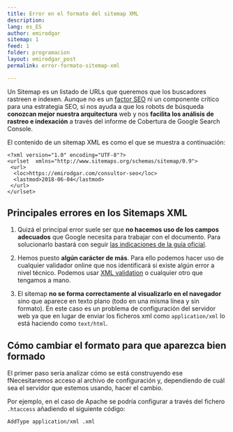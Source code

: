 ```yaml
---
title: Error en el formato del sitemap XML
description: 
lang: es_ES
author: emirodgar
sitemap: 1
feed: 1
folder: programacion
layout: emirodgar_post
permalink: error-formato-sitemap-xml

---
```


Un Sitemap es un listado de URLs que queremos que los buscadores rastreen e indexen. Aunque no es un [factor SEO](https://emirodgar.com/factores-seo) ni un componente crítico para una estrategia SEO, sí nos ayuda a que los robots de búsqueda **conozcan mejor nuestra arquitectura** web y nos **facilita los análisis de rastreo e indexación** a través del informe de Cobertura de Google Search Console.

El contenido de un sitemap XML es como el que se muestra a continuación:

    <?xml version="1.0" encoding="UTF-8"?>  
    <urlset  xmlns="http://www.sitemaps.org/schemas/sitemap/0.9">  
     <url>
      <loc>https://emirodgar.com/consultor-seo</loc>
      <lastmod>2018-06-04</lastmod>
     </url>  
    </urlset>


## Principales errores en los Sitemaps XML

1. Quizá el principal error suele ser que **no hacemos uso de los campos adecuados** que Google necesita para trabajar con el documento. Para solucionarlo bastará con seguir [las indicaciones de la guía oficial](https://developers.google.com/search/docs/advanced/sitemaps/build-sitemap#xml). 

2. Hemos puesto **algún carácter de más**. Para ello podemos hacer uso de cualquier validador online que nos identificará si existe algún error a nivel técnico. Podemos usar [XML validation](https://www.xmlvalidation.com/) o cualquier otro que tengamos a mano.
3. El sitemap **no se forma correctamente al visualizarlo en el navegador** sino que aparece en texto plano (todo en una misma línea y sin formato). En este caso es un problema de configuración del servidor web ya que en lugar de enviar los ficheros xml como `application/xml` lo está haciendo como `text/html`. 

## Cómo cambiar el formato para que aparezca bien formado

El primer paso sería analizar cómo se está construyendo ese fNecesitaremos acceso al archivo de configuración y, dependiendo de cuál sea el servidor que estemos usando, hacer el cambio. 

Por ejemplo, en el caso de Apache se podría configurar a través del fichero `.htaccess` añadiendo el siguiente código:

```
AddType application/xml .xml
```



<!--stackedit_data:
eyJoaXN0b3J5IjpbMTAwNDY2ODA3XX0=
-->